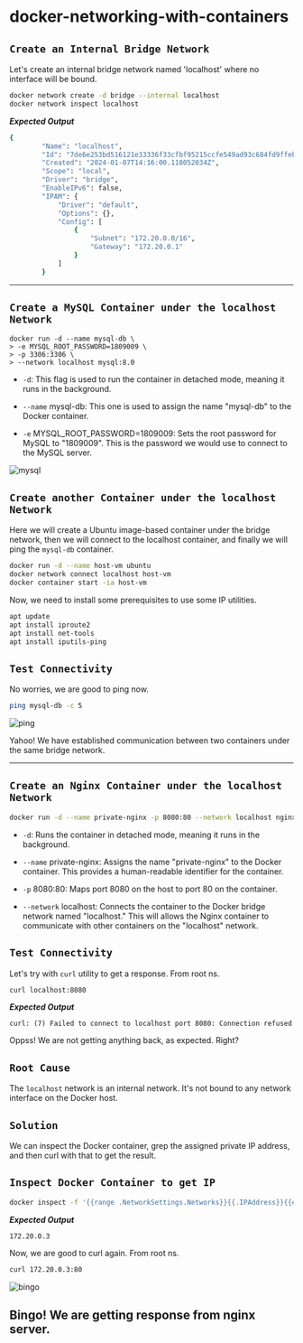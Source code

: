 # docker-networking-with-containers


## `Create an Internal Bridge Network`

Let's create an internal bridge network named 'localhost' where no interface will be bound.

```bash
docker network create -d bridge --internal localhost
docker network inspect localhost
```

***Expected Output***

```bash
{
        "Name": "localhost",
        "Id": "7de6e253bd516121e33336f33cfbf95215ccfe549ad93c684fd9ffeb71339755",
        "Created": "2024-01-07T14:16:00.118052034Z",
        "Scope": "local",
        "Driver": "bridge",
        "EnableIPv6": false,
        "IPAM": {
            "Driver": "default",
            "Options": {},
            "Config": [
                {
                    "Subnet": "172.20.0.0/16",
                    "Gateway": "172.20.0.1"
                }
            ]
        }
```
---

## `Create a MySQL Container under the localhost Network`

```
docker run -d --name mysql-db \
> -e MYSQL_ROOT_PASSWORD=1809009 \
> -p 3306:3306 \
> --network localhost mysql:8.0
```
- `-d`: This flag is used to run the container in detached mode, meaning it runs in the background.

- `--name` mysql-db: This one is used to assign the name "mysql-db" to the Docker container.

- `-e` MYSQL_ROOT_PASSWORD=1809009: Sets the root password for MySQL to "1809009". This is the password we would use to connect to the MySQL server.

![mysql](https://lab-bucket.s3.brilliant.com.bd/labthumbnail/4816d5d0-7352-4ba4-ae7a-2ef66a00db0e.png)

## `Create another Container under the localhost Network`

Here we will create a Ubuntu image-based container under the bridge network, then we will connect to the localhost container, and finally we will ping the `mysql-db` container.

```bash
docker run -d --name host-vm ubuntu
docker network connect localhost host-vm
docker container start -ia host-vm
```
Now, we need to install some prerequisites to use some IP utilities.

```bash
apt update
apt install iproute2
apt install net-tools
apt install iputils-ping
```

## `Test Connectivity`

No worries, we are good to ping now.
```bash
ping mysql-db -c 5
```

![ping](https://lab-bucket.s3.brilliant.com.bd/labthumbnail/f369fda1-7b8b-4876-8e20-cc529caec073.png)

Yahoo! We have established communication between two containers under the same bridge network.

---

## `Create an Nginx Container under the localhost Network`

```bash
docker run -d --name private-nginx -p 8080:80 --network localhost nginx
```
- `-d`: Runs the container in detached mode, meaning it runs in the background.
- `--name` private-nginx: Assigns the name "private-nginx" to the Docker container. This provides a human-readable identifier for the container.

- `-p` 8080:80: Maps port 8080 on the host to port 80 on the container.

- `--network` localhost: Connects the container to the Docker bridge network named "localhost." This will allows the Nginx container to communicate with other containers on the "localhost" network.

## `Test Connectivity`

Let's try with `curl` utility to get a response. From root ns.

```bash
curl localhost:8080
```
***Expected Output***
```
curl: (7) Failed to connect to localhost port 8080: Connection refused
```

Oppss! We are not getting anything back, as expected. Right?

## `Root Cause`
The `localhost` network is an internal network. It's not bound to any network interface on the Docker host.

## `Solution`
We can inspect the Docker container, grep the assigned private IP address, and then curl with that to get the result.

## `Inspect Docker Container to get IP`
```bash
docker inspect -f '{{range .NetworkSettings.Networks}}{{.IPAddress}}{{end}}' private-nginx
```
***Expected Output***
```
172.20.0.3
```
Now, we are good to curl again. From root ns.
```bash
curl 172.20.0.3:80
```
![bingo](https://lab-bucket.s3.brilliant.com.bd/labthumbnail/a4e192f5-20b5-4c97-b8ee-b9b55830edc8.png)

Bingo! We are getting response from nginx server.
---